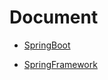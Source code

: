 # Document

- [SpringBoot](<https://docs.spring.io/spring-boot/docs/2.1.5.RELEASE/reference/html/>)

- [SpringFramework](<https://docs.spring.io/spring/docs/4.1.7.RELEASE/spring-framework-reference/htmlsingle/>)

